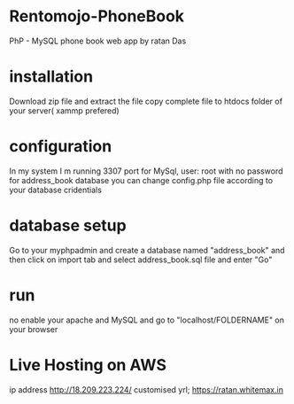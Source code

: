 # Rentomojo-PhoneBook
PhP - MySQL phone book web app by ratan Das


# installation

Download zip file and extract the file
copy complete file to htdocs folder of your server( xammp prefered)

# configuration

In my system I m running 3307 port for MySql, user: root with no password for address_book database you can change config.php file according to your database cridentials

# database setup

Go to your myphpadmin and create a database named "address_book" and then click on import tab and select address_book.sql file and enter "Go"

# run

no enable your apache and MySQL and go to "localhost/FOLDERNAME" on your browser

# Live Hosting on AWS

ip address http://18.209.223.224/
customised yrl; https://ratan.whitemax.in






